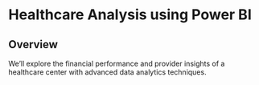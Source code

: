 # Healthcare Analysis using Power BI


## Overview
We’ll explore the financial performance and provider insights of a healthcare center with advanced data analytics techniques.




